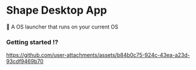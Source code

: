 # Shape Desktop App
:rocket: A OS launcher that runs on your current OS

### Getting started ⁉️




https://github.com/user-attachments/assets/b84b0c75-924c-43ea-a23d-93cdf9469b70

